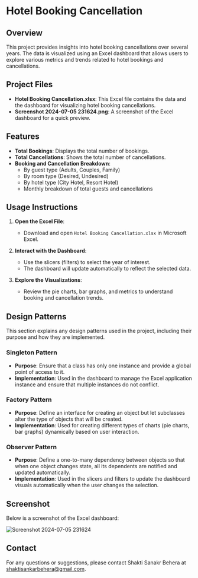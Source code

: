 # Hotel Booking Cancellation

## Overview

This project provides insights into hotel booking cancellations over several years. The data is visualized using an Excel dashboard that allows users to explore various metrics and trends related to hotel bookings and cancellations.

## Project Files

- **Hotel Booking Cancellation.xlsx**: This Excel file contains the data and the dashboard for visualizing hotel booking cancellations.
- **Screenshot 2024-07-05 231624.png**: A screenshot of the Excel dashboard for a quick preview.

## Features

- **Total Bookings**: Displays the total number of bookings.
- **Total Cancellations**: Shows the total number of cancellations.
- **Booking and Cancellation Breakdown**:
  - By guest type (Adults, Couples, Family)
  - By room type (Desired, Undesired)
  - By hotel type (City Hotel, Resort Hotel)
  - Monthly breakdown of total guests and cancellations

## Usage Instructions

1. **Open the Excel File**:
   - Download and open `Hotel Booking Cancellation.xlsx` in Microsoft Excel.

2. **Interact with the Dashboard**:
   - Use the slicers (filters) to select the year of interest.
   - The dashboard will update automatically to reflect the selected data.

3. **Explore the Visualizations**:
   - Review the pie charts, bar graphs, and metrics to understand booking and cancellation trends.

## Design Patterns

This section explains any design patterns used in the project, including their purpose and how they are implemented.

### Singleton Pattern

- **Purpose**: Ensure that a class has only one instance and provide a global point of access to it.
- **Implementation**: Used in the dashboard to manage the Excel application instance and ensure that multiple instances do not conflict.

### Factory Pattern

- **Purpose**: Define an interface for creating an object but let subclasses alter the type of objects that will be created.
- **Implementation**: Used for creating different types of charts (pie charts, bar graphs) dynamically based on user interaction.

### Observer Pattern

- **Purpose**: Define a one-to-many dependency between objects so that when one object changes state, all its dependents are notified and updated automatically.
- **Implementation**: Used in the slicers and filters to update the dashboard visuals automatically when the user changes the selection.

## Screenshot

Below is a screenshot of the Excel dashboard:

![Screenshot 2024-07-05 231624](https://github.com/shaktisgithub/Hotel-Booking-Cancellation/assets/140899319/a1d10e9e-b4fa-4485-8bed-d78e4a0dd551)

## Contact

For any questions or suggestions, please contact Shakti Sanakr Behera at shaktisankarbehera@gmail.com.

